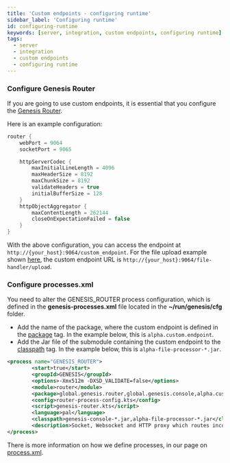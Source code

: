 ```yaml
---
title: 'Custom endpoints - configuring runtime'
sidebar_label: 'Configuring runtime'
id: configuring-runtime
keywords: [server, integration, custom endpoints, configuring runtime]
tags:
  - server
  - integration
  - custom endpoints
  - configuring runtime
---
```


### Configure Genesis Router

If you are going to use custom endpoints, it is essential that you configure the [Genesis Router](../../../../server/configuring-runtime/genesis-router/).

Here is an example configuration:

```kts
router {
    webPort = 9064
    socketPort = 9065

    httpServerCodec {
        maxInitialLineLength = 4096
        maxHeaderSize = 8192
        maxChunkSize = 8192
        validateHeaders = true
        initialBufferSize = 128
    }
    httpObjectAggregator {
        maxContentLength = 262144
        closeOnExpectationFailed = false
    }
}
```

With the above configuration, you can access the endpoint at `http://{your_host}:9064/custom_endpoint`. For the file upload example shown [here](../../../../server/integration/custom-endpoints/basics/#a-simple-example-of-a-custom-endpoint), the custom endpoint URL is `http://{your_host}:9064/file-handler/upload`.

### Configure processes.xml

You need to alter the GENESIS_ROUTER process configuration, which is defined in the **genesis-processes.xml** file located in the **~/run/genesis/cfg** folder.
- Add the name of the package, where the custom endpoint is defined in the [package](../../../../server/configuring-runtime/processes/#package) tag. In the example below, this is `alpha.custom.endpoint`.
- Add the Jar file of the submodule containing the custom endpoint to the [classpath](../../../../server/configuring-runtime/processes/#classpath) tag. In the example below, this is `alpha-file-processor-*.jar`.


```xml {6,10}
<process name="GENESIS_ROUTER">
        <start>true</start>
        <groupId>GENESIS</groupId>
        <options>-Xmx512m -DXSD_VALIDATE=false</options>
        <module>router</module>
        <package>global.genesis.router,global.genesis.console,alpha.custom.endpoint</package>
        <config>router-process-config.kts</config>
        <script>genesis-router.kts</script>
        <language>pal</language>
        <classpath>genesis-console-*.jar,alpha-file-processor-*.jar</classpath>
        <description>Socket, Websocket and HTTP proxy which routes incoming messages to GENESIS microservices</description>
</process>
```

There is more information on how we define processes, in our page on [process.xml](../../../../server/configuring-runtime/processes).
